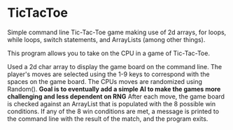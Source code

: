 # TicTacToe
Simple command line Tic-Tac-Toe game making use of 2d arrays, for loops, while loops, switch statements, and ArrayLists (among other things).

This program allows you to take on the CPU in a game of Tic-Tac-Toe.

Used a 2d char array to display the game board on the command line.
The player's moves are selected using the 1-9 keys to correspond with the spaces on the game board.
The CPUs moves are randomized using Random(). **Goal is to eventually add a simple AI to make the games more challenging and less dependent on RNG**
After each move, the game board is checked against an ArrayList that is populated with the 8 possible win conditions.
If any of the 8 win conditions are met, a message is printed to the command line with the result of the match, and the program exits.
